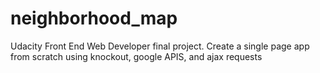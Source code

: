 # neighborhood_map
Udacity Front End Web Developer final project. Create a single page app from scratch using knockout, google APIS, and ajax requests
